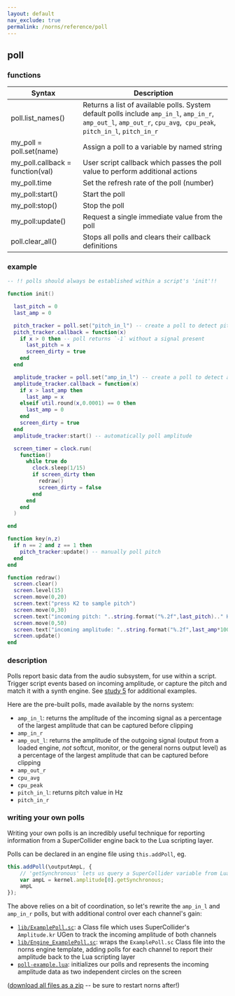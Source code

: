 ```yaml
---
layout: default
nav_exclude: true
permalink: /norns/reference/poll
---
```


## poll

### functions

| Syntax                           | Description                                                                                                                                                         |
| -------------------------------- | ------------------------------------------------------------------------------------------------------------------------------------------------------------------- |
| poll.list_names()                | Returns a list of available polls. System default polls include `amp_in_l`, `amp_in_r`, `amp_out_l`, `amp_out_r`, `cpu_avg`,` cpu_peak`,` pitch_in_l`, `pitch_in_r` |
| my_poll = poll.set(name)         | Assign a poll to a variable by named string                                                                                                                         |
| my_poll.callback = function(val) | User script callback which passes the poll value to perform additional actions                                                                                      |
| my_poll.time                     | Set the refresh rate of the poll (number)                                                                                                                           |
| my_poll:start()                  | Start the poll                                                                                                                                                      |
| my_poll:stop()                   | Stop the poll                                                                                                                                                       |
| my_poll:update()                 | Request a single immediate value from the poll                                                                                                                      |
| poll.clear_all()                 | Stops all polls and clears their callback definitions                                                                                                               |

### example

```lua
-- !! polls should always be established within a script's 'init'!!

function init()

  last_pitch = 0
  last_amp = 0

  pitch_tracker = poll.set("pitch_in_l") -- create a poll to detect pitch of the left input
  pitch_tracker.callback = function(x)
    if x > 0 then -- poll returns `-1` without a signal present
      last_pitch = x
      screen_dirty = true
    end
  end

  amplitude_tracker = poll.set("amp_in_l") -- create a poll to detect amplitude of the left input
  amplitude_tracker.callback = function(x)
    if x > last_amp then
      last_amp = x
    elseif util.round(x,0.0001) == 0 then
      last_amp = 0
    end
    screen_dirty = true
  end
  amplitude_tracker:start() -- automatically poll amplitude

  screen_timer = clock.run(
    function()
      while true do
        clock.sleep(1/15)
        if screen_dirty then
          redraw()
          screen_dirty = false
        end
      end
    end
  )

end

function key(n,z)
  if n == 2 and z == 1 then
    pitch_tracker:update() -- manually poll pitch
  end
end

function redraw()
  screen.clear()
  screen.level(15)
  screen.move(0,20)
  screen.text("press K2 to sample pitch")
  screen.move(0,30)
  screen.text("incoming pitch: "..string.format("%.2f",last_pitch).." Hz")
  screen.move(0,50)
  screen.text("incoming amplitude: "..string.format("%.2f",last_amp*100).."%")
  screen.update()
end
```

### description

Polls report basic data from the audio subsystem, for use within a script. Trigger script events based on incoming amplitude, or capture the pitch and match it with a synth engine. See [study 5](/docs/norns/study-5/#numerical-superstorm) for additional examples.

Here are the pre-built polls, made available by the norns system:

- `amp_in_l`: returns the amplitude of the incoming signal as a percentage of the largest amplitude that can be captured before clipping
- `amp_in_r`
- `amp_out_l`: returns the amplitude of the outgoing signal (output from a loaded engine, *not* softcut, monitor, or the general norns output level) as a percentage of the largest amplitude that can be captured before clipping
- `amp_out_r`
- `cpu_avg`
- `cpu_peak`
- `pitch_in_l`: returns pitch value in Hz
- `pitch_in_r`

### writing your own polls

Writing your own polls is an incredibly useful technique for reporting information from a SuperCollider engine back to the Lua scripting layer.

Polls can be declared in an engine file using `this.addPoll`, eg.

```js
this.addPoll(\outputAmpL, {
	// 'getSynchronous' lets us query a SuperCollider variable from Lua
	var ampL = kernel.amplitude[0].getSynchronous;
	ampL
});
```

The above relies on a bit of coordination, so let's rewrite the `amp_in_l` and `amp_in_r` polls, but with additional control over each channel's gain:

- [`lib/ExamplePoll.sc`](/reference-files/poll/poll-example/lib/ExamplePoll.sc): a Class file which uses SuperCollider's `Amplitude.kr` UGen to track the incoming amplitude of both channels
- [`lib/Engine_ExamplePoll.sc`](/reference-files/poll/poll-example/lib/Engine_ExamplePoll.sc): wraps the `ExamplePoll.sc` Class file into the norns engine template, adding polls for each channel to report their amplitude back to the Lua scripting layer
- [`poll-example.lua`](/reference-files/poll/poll-example/poll-example.lua): initializes our polls and represents the incoming amplitude data as two independent circles on the screen

([download all files as a zip](/reference-files/poll/poll-example.zip) -- be sure to restart norns after!)